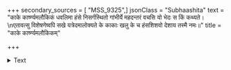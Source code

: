 +++
secondary_sources = [ "MSS_9325",]
jsonClass = "Subhaashita"
text = "काके कार्ष्ण्यमलौकिकं धवलिमा हंसे निसर्गस्थितो गांभीर्ये महदन्तरं वचसि यो भेदः स किं कथ्यते।  \nएतावत्सु विशेषणेष्वपि सखे यत्रेदमालोक्यते के काकाः खलु के च हंसशिशवो देशाय तस्मै नमः॥"
title = "काके कार्ष्ण्यमलौकिकम्"

+++

<details><summary>Text</summary>

काके कार्ष्ण्यमलौकिकं धवलिमा हंसे निसर्गस्थितो गांभीर्ये महदन्तरं वचसि यो भेदः स किं कथ्यते।  
एतावत्सु विशेषणेष्वपि सखे यत्रेदमालोक्यते के काकाः खलु के च हंसशिशवो देशाय तस्मै नमः॥
</details>
